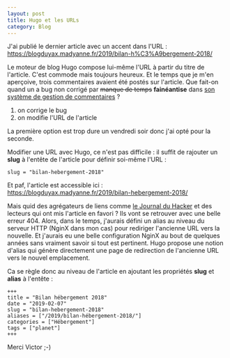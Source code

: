 ```yaml
---
layout: post
title: Hugo et les URLs
category: Blog
---
```


J'ai publié le dernier article avec un accent dans l'URL<!-- more --> : https://blogduyax.madyanne.fr/2019/bilan-h%C3%A9bergement-2018/ 

Le moteur de blog Hugo compose lui-même l'URL à partir du titre de l'article. C'est commode mais toujours heureux. Et le temps que je m'en aperçoive, trois commentaires avaient été postés sur l'article. Que fait-on quand un a bug non corrigé par ~~manque de temps~~ **fainéantise** dans [son système de gestion de commentaires](https://github.com/kianby/stacosys) ?

1. on corrige le bug 
2. on modifie l'URL de l'article

La première option est trop dure un vendredi soir donc j'ai opté pour la seconde. 

Modifier une URL avec Hugo, ce n'est pas difficile : il suffit de rajouter un **slug** à l'entête de l'article pour définir soi-même l'URL :

    slug = "bilan-hebergement-2018"

Et paf, l'article est accessible ici : https://blogduyax.madyanne.fr/2019/bilan-hebergement-2018/

Mais quid des agrégateurs de liens comme [le Journal du Hacker](https://www.journalduhacker.net) et des lecteurs qui ont mis l'article en favori ? Ils vont se retrouver avec une belle erreur 404. Alors, dans le temps, j'aurais défini un alias au niveau du serveur HTTP (NginX dans mon cas) pour rediriger l'ancienne URL vers la nouvelle. Et j'aurais eu une belle configuration NginX au bout de quelques années sans vraiment savoir si tout est pertinent. Hugo propose une notion d'alias qui génère directement une page de redirection de l'ancienne URL vers le nouvel emplacement. 

Ca se règle donc au niveau de l'article en ajoutant les propriétés   **slug** et **alias** à l'entête : 

    +++
    title = "Bilan hébergement 2018"
    date = "2019-02-07"
    slug = "bilan-hebergement-2018"
    aliases = ["/2019/bilan-hébergement-2018/"]
    categories = ["Hébergement"]
    tags = ["planet"] 
    +++


Merci Victor ;-)
